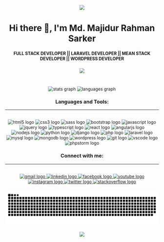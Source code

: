 <div align="center">
  <img src="https://visitor-badge.laobi.icu/badge?page_id=sarkermajid.sarkermajid&left_color=darkgrey"  />
</div>

###

<h1 align="center">Hi there 👋, I'm Md. Majidur Rahman Sarker</h1>

###

<h4 align="center">FULL STACK DEVELOPER || LARAVEL DEVELOPER || MEAN STACK DEVELOPER || WORDPRESS DEVELOPER</h4>

###

<div align="center">
  <img height="200" src="https://scontent.fdac39-1.fna.fbcdn.net/v/t39.30808-6/310889410_636931757828931_7741425450184452639_n.jpg?_nc_cat=102&ccb=1-7&_nc_sid=730e14&_nc_eui2=AeE7g2b36bYwNZ2KRY26Nso5SDb-inuWo_NINv6Ke5aj80CUX2jOrpYKbvWXu99VZmu1WPUrVr_ybSkkNCgZAfav&_nc_ohc=HAb7sTl5ur0AX_N8y85&_nc_ht=scontent.fdac39-1.fna&oh=00_AfCoE4v6BA39a4CZsoHtDNLYPimPR88ILY_HHW-g4Nce3Q&oe=63648008"  />
</div>

###

<br clear="both">

<div align="center">
  <img src="https://github-readme-stats.vercel.app/api?hide_title=false&hide_rank=false&show_icons=true&include_all_commits=true&count_private=true&disable_animations=false&theme=radical&locale=en&hide_border=false&username=sarkermajid" height="150" alt="stats graph"  />
  <img src="https://github-readme-stats.vercel.app/api/top-langs?locale=en&hide_title=false&layout=compact&card_width=320&langs_count=6&theme=radical&hide_border=false&username=sarkermajid" height="150" alt="languages graph"  />
</div>

###
<h3 align="center">Languages and Tools:</h3>
<hr/>
<br/>
<div align="center">
  <img src="https://cdn.jsdelivr.net/gh/devicons/devicon/icons/html5/html5-plain-wordmark.svg" height="32" width="44" alt="html5 logo"  />
  <img src="https://cdn.jsdelivr.net/gh/devicons/devicon/icons/css3/css3-plain-wordmark.svg" height="32" width="44" alt="css3 logo"  />
  <img src="https://cdn.jsdelivr.net/gh/devicons/devicon/icons/sass/sass-original.svg" height="32" width="44" alt="sass logo"  />
  <img src="https://cdn.jsdelivr.net/gh/devicons/devicon/icons/bootstrap/bootstrap-plain-wordmark.svg" height="32" width="44" alt="bootstrap logo"  />
  <img src="https://cdn.jsdelivr.net/gh/devicons/devicon/icons/javascript/javascript-plain.svg" height="32" width="44" alt="javascript logo"  />
  <img src="https://cdn.jsdelivr.net/gh/devicons/devicon/icons/jquery/jquery-plain-wordmark.svg" height="32" width="44" alt="jquery logo"  />
  <img src="https://cdn.jsdelivr.net/gh/devicons/devicon/icons/typescript/typescript-plain.svg" height="32" width="44" alt="typescript logo"  />
  <img src="https://cdn.jsdelivr.net/gh/devicons/devicon/icons/react/react-original-wordmark.svg" height="32" width="44" alt="react logo"  />
  <img src="https://cdn.jsdelivr.net/gh/devicons/devicon/icons/angularjs/angularjs-original.svg" height="32" width="44" alt="angularjs logo"  />
  <img src="https://cdn.jsdelivr.net/gh/devicons/devicon/icons/nodejs/nodejs-plain.svg" height="32" width="44" alt="nodejs logo"  />
  <img src="https://cdn.jsdelivr.net/gh/devicons/devicon/icons/python/python-original-wordmark.svg" height="32" width="44" alt="python logo"  />
  <img src="https://cdn.jsdelivr.net/gh/devicons/devicon/icons/django/django-plain.svg" height="32" width="44" alt="django logo"  />
  <img src="https://cdn.jsdelivr.net/gh/devicons/devicon/icons/php/php-plain.svg" height="32" width="44" alt="php logo"  />
  <img src="https://cdn.jsdelivr.net/gh/devicons/devicon/icons/laravel/laravel-plain-wordmark.svg" height="32" width="44" alt="laravel logo"  />
  <img src="https://cdn.jsdelivr.net/gh/devicons/devicon/icons/mysql/mysql-original-wordmark.svg" height="32" width="44" alt="mysql logo"  />
  <img src="https://cdn.jsdelivr.net/gh/devicons/devicon/icons/mongodb/mongodb-original-wordmark.svg" height="32" width="44" alt="mongodb logo"  />
  <img src="https://cdn.jsdelivr.net/gh/devicons/devicon/icons/wordpress/wordpress-original.svg" height="32" width="44" alt="wordpress logo"  />
  <img src="https://cdn.jsdelivr.net/gh/devicons/devicon/icons/git/git-plain-wordmark.svg" height="32" width="44" alt="git logo"  />
  <img src="https://cdn.jsdelivr.net/gh/devicons/devicon/icons/vscode/vscode-original.svg" height="32" width="44" alt="vscode logo"  />
  <img src="https://cdn.jsdelivr.net/gh/devicons/devicon/icons/phpstorm/phpstorm-original-wordmark.svg" height="32" width="44" alt="phpstorm logo"  />
</div>

###
<h3 align="center">Connect with me:</h3>
<hr/>
<br/>
<div align="center">
  <a href="sarkermajid21.bd@gmail.com" target="_blank">
    <img src="https://img.shields.io/static/v1?message=Gmail&logo=gmail&label=&color=D14836&logoColor=white&labelColor=&style=for-the-badge" height="35" alt="gmail logo"  />
  </a>
  <a href="https://www.linkedin.com/in/sarker-majid-7383591a6/" target="_blank">
    <img src="https://img.shields.io/static/v1?message=LinkedIn&logo=linkedin&label=&color=0077B5&logoColor=white&labelColor=&style=for-the-badge" height="35" alt="linkedin logo"  />
  </a>
  <a href="https://www.facebook.com/sarkermajid21/" target="_blank">
    <img src="https://img.shields.io/static/v1?message=Facebook&logo=facebook&label=&color=1877F2&logoColor=white&labelColor=&style=for-the-badge" height="35" alt="facebook logo"  />
  </a>
  <a href="https://www.youtube.com/channel/UCt2egxUGUgO5gqr-teotu1g" target="_blank">
    <img src="https://img.shields.io/static/v1?message=Youtube&logo=youtube&label=&color=FF0000&logoColor=white&labelColor=&style=for-the-badge" height="35" alt="youtube logo"  />
  </a>
  <a href="https://www.instagram.com/sarker_majid/" target="_blank">
    <img src="https://img.shields.io/static/v1?message=Instagram&logo=instagram&label=&color=E4405F&logoColor=white&labelColor=&style=for-the-badge" height="35" alt="instagram logo"  />
  </a>
  <a href="https://twitter.com/SarkerMajid" target="_blank">
    <img src="https://img.shields.io/static/v1?message=Twitter&logo=twitter&label=&color=1DA1F2&logoColor=white&labelColor=&style=for-the-badge" height="35" alt="twitter logo"  />
  </a>
  <a href="https://stackoverflow.com/users/13860636/sarker-majid" target="_blank">
    <img src="https://img.shields.io/static/v1?message=Stackoverflow&logo=stackoverflow&label=&color=FE7A16&logoColor=white&labelColor=&style=for-the-badge" height="35" alt="stackoverflow logo"  />
  </a>
</div>

###

<img align="center" src="https://raw.githubusercontent.com/Platane/snk/output/github-contribution-grid-snake.svg" alt="Snake animation" />

###

<div align="center">
  <img height="200" src="https://media4.giphy.com/media/VTtANKl0beDFQRLDTh/giphy.gif"  />
</div>

###
